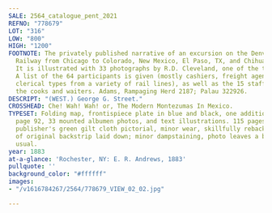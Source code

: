 ```yaml
---
SALE: 2564_catalogue_pent_2021
REFNO: "778679"
LOT: "316"
LOW: "800"
HIGH: "1200"
FOOTNOTE: The privately published narrative of an excursion on the Denver & Rio Grande
  Railway from Chicago to Colorado, New Mexico, El Paso, TX, and Chihuahua, Mexico.
  It is illustrated with 33 photographs by R.D. Cleveland, one of the tour participants.
  A list of the 64 participants is given (mostly cashiers, freight agents and other
  clerical types from a variety of rail lines), as well as the 15 staff including
  the cooks and waiters. Adams, Rampaging Herd 2187; Palau 322926.
DESCRIPT: "(WEST.) George G. Street."
CROSSHEAD: Che! Wah! Wah! or, The Modern Montezumas In Mexico.
TYPESET: Folding map, frontispiece plate in blue and black, one additional plate after
  page 92, 33 mounted albumen photos, and text illustrations. 115 pages. Tall 8vo,
  publisher's green gilt cloth pictorial, minor wear, skillfully rebacked with most
  of original backstrip laid down; minor dampstaining, photo leaves a bit warped as
  usual.
year: 1883
at-a-glance: 'Rochester, NY: E. R. Andrews, 1883'
pullquote: ''
background_color: "#ffffff"
images:
- "/v1616784267/2564/778679_VIEW_02_02.jpg"

---
```

